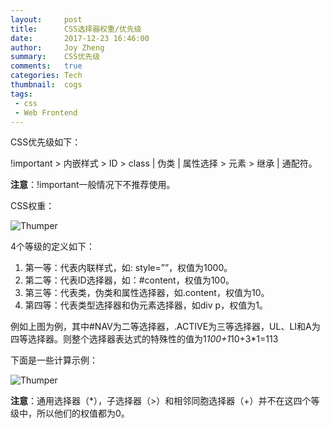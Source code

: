 ```yaml
---
layout:     post
title:      CSS选择器权重/优先级
date:       2017-12-23 16:46:00
author:     Joy Zheng
summary:    CSS优先级
comments:   true
categories: Tech
thumbnail:  cogs
tags:
 - css
 - Web Frontend
---
```


CSS优先级如下：

!important > 内嵌样式 > ID > class | 伪类 | 属性选择 > 元素 > 继承 | 通配符。

**注意**：!important一般情况下不推荐使用。

CSS权重：

![Thumper](http://www.nowamagic.net/csszone/images/priority_rules_1.jpg)

4个等级的定义如下：

  1. 第一等：代表内联样式，如: style=””，权值为1000。
  2. 第二等：代表ID选择器，如：#content，权值为100。
  3. 第三等：代表类，伪类和属性选择器，如.content，权值为10。
  4. 第四等：代表类型选择器和伪元素选择器，如div p，权值为1。


例如上图为例，其中#NAV为二等选择器，.ACTIVE为三等选择器，UL、LI和A为四等选择器。则整个选择器表达式的特殊性的值为1*100+1*10+3*1=113

下面是一些计算示例：

![Thumper](http://www.nowamagic.net/csszone/images/priority_rules_2.jpg)

**注意**：通用选择器（*），子选择器（>）和相邻同胞选择器（+）并不在这四个等级中，所以他们的权值都为0。
